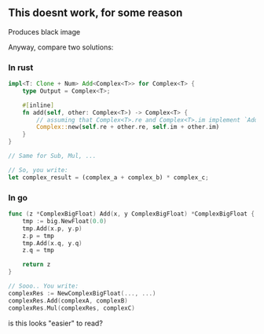 ## This doesnt work, for some reason ##

Produces black image

Anyway, compare two solutions:

### In rust ###

```rust
impl<T: Clone + Num> Add<Complex<T>> for Complex<T> {
    type Output = Complex<T>;

    #[inline]
    fn add(self, other: Complex<T>) -> Complex<T> {
	    // assuming that Complex<T>.re and Complex<T>.im implement `Add`
        Complex::new(self.re + other.re, self.im + other.im)
    }
}

// Same for Sub, Mul, ...

// So, you write:
let complex_result = (complex_a + complex_b) * complex_c;
```

### In go ###

```go
func (z *ComplexBigFloat) Add(x, y ComplexBigFloat) *ComplexBigFloat {
	tmp := big.NewFloat(0.0)
	tmp.Add(x.p, y.p)
	z.p = tmp
	tmp.Add(x.q, y.q)
	z.q = tmp

	return z
}

// Sooo.. You write:
complexRes := NewComplexBigFloat(..., ...)
complexRes.Add(complexA, complexB)
complexRes.Mul(complexRes, complexC)
```

is this looks "easier" to read?
